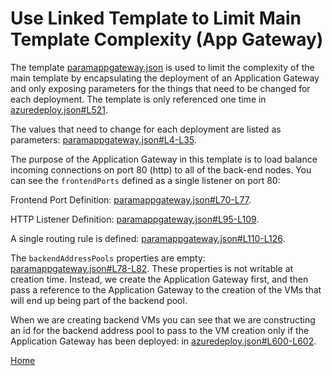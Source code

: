 # Use Linked Template to Limit Main Template Complexity (App Gateway)

The template [paramappgateway.json](../nested/paramappgateway.json) is used to limit the complexity of the main template by encapsulating the deployment of an Application Gateway and only exposing parameters for the things that need to be changed for each deployment.  The template is only referenced one time in [azuredeploy.json#L521](../azuredeploy.json#L521).

The values that need to change for each deployment are listed as parameters: [paramappgateway.json#L4-L35](../nested/paramappgateway.json#L4-L35).

The purpose of the Application Gateway in this template is to load balance incoming connections on port 80 (http) to all of the back-end nodes.  You can see the `frontendPorts` defined as a single listener on port 80: 

Frontend Port Definition: [paramappgateway.json#L70-L77](../nested/paramappgateway.json#L70-L77).

HTTP Listener Definition: [paramappgateway.json#L95-L109](../nested/paramappgateway.json#L95-L109).

A single routing rule is defined: [paramappgateway.json#L110-L126](../nested/paramappgateway.json#L110-L126).

The `backendAddressPools` properties are empty: [paramappgateway.json#L78-L82](../nested/paramappgateway.json#L78-L82).  These properties is not writable at creation time.  Instead, we create the Application Gateway first, and then pass a reference to the Application Gateway to the creation of the VMs that will end up being part of the backend pool.

When we are creating backend VMs you can see that we are constructing an id for the backend address pool to pass to the VM creation only if the Application Gateway has been deployed: in [azuredeploy.json#L600-L602](../azuredeploy.json#L600-L602).

[Home](../README.md)